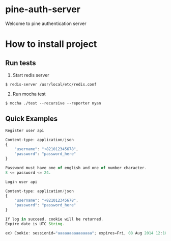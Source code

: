 pine-auth-server
================

Welcome to pine authentication server



How to install project
======================

Run tests
---------
  1. Start redis server
    
    $ redis-server /usr/local/etc/redis.conf
  
  2. Run mocha test
    
    $ mocha ./test --recursive --reporter nyan






## Quick Examples

```javascript
Register user api

Content-type: application/json
{
    "username": "+821012345678",
    "password": "password_here"
}

Password must have one of english and one of number character.
8 <= password <= 24.
```

```javascript
Login user api

Content-type: application/json
{
    "username": "+821012345678",
    "password": "password_here"
}

If log in succeed, cookie will be returned.
Expire date is UTC String.

ex) Cookie: sessionid="aaaaaaaaaaaaaaa"; expires=Fri, 08 Aug 2014 12:10:42 GMT"
```
